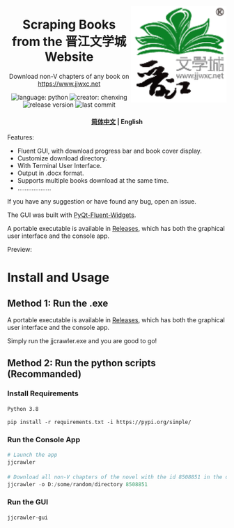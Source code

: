 <a href="https://www.jjwxc.net//"><img align="right" src="assets/logo.png" alt="jjwxc-logo" title="jjwxc" width="220"></a>

<h1 align="center">
   Scraping Books from the 晋江文学城 Website
</h1>
<p align="center">
  Download non-V chapters of any book on 
  <a href="https://www.jjwxc.net">https://www.jjwxc.net</a> 
</p>

<p align="center">
    <img alt="language: python" src="https://img.shields.io/badge/language-Python-118629">
		<img alt="creator: chenxing" src="https://img.shields.io/badge/creator-陈刑-689e75">
    <img alt="release version" src="https://img.shields.io/badge/release-v1.0.0-9ccca4">
    <img alt="last commit" src="https://img.shields.io/github/last-commit/amaliegay/jjwxc-crawler?color=7fbc87">
</p>

<h4 align="center">
    <p>
        <a href="https://github.com/amaliegay/jjwxc-crawler">简体中文</a> |
        <b>English</b>
    </p>
</h4>

Features:

-   Fluent GUI, with download progress bar and book cover display.
-   Customize download directory.
-   With Terminal User Interface.
-   Output in .docx format.
-   Supports multiple books download at the same time.
-   ...................

If you have any suggestion or have found any bug, open an issue.

The GUI was built with [PyQt-Fluent-Widgets](https://pyqt-fluent-widgets.readthedocs.io/en/latest/index.html).

A portable executable is available in [Releases](), which has both the graphical user interface and the console app.

Preview:

<div align="center">
  <!--img src="post/example1.png" width="400"/>
  <img src="post/example2.png" width="400"/-->
</div>

# Install and Usage

## Method 1: Run the .exe

A portable executable is available in [Releases](), which has both the graphical user interface and the console app.

Simply run the jjcrawler.exe and you are good to go!

## Method 2: Run the python scripts (Recommanded)

### Install Requirements

```
Python 3.8
```

```
pip install -r requirements.txt -i https://pypi.org/simple/
```

### Run the Console App

```powershell
# Launch the app
jjcrawler

# Download all non-V chapters of the novel with the id 8508851 in the directory D:/some/random/directory
jjcrawler -o D:/some/random/directory 8508851 
```


### Run the GUI

```
jjcrawler-gui
```

